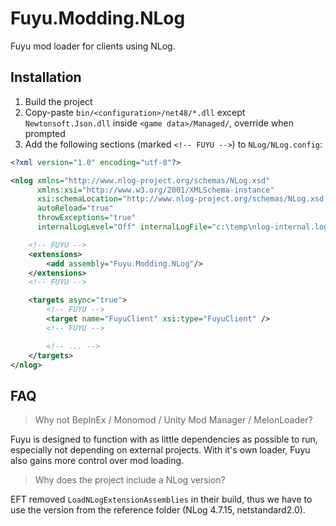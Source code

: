 # Fuyu.Modding.NLog

Fuyu mod loader for clients using NLog.

## Installation

1. Build the project
2. Copy-paste `bin/<configuration>/net48/*.dll` except `Newtonsoft.Json.dll` inside `<game data>/Managed/`, override when prompted
3. Add the following sections (marked `<!-- FUYU -->`) to `NLog/NLog.config`:

```xml
<?xml version="1.0" encoding="utf-8"?>

<nlog xmlns="http://www.nlog-project.org/schemas/NLog.xsd"
      xmlns:xsi="http://www.w3.org/2001/XMLSchema-instance"
      xsi:schemaLocation="http://www.nlog-project.org/schemas/NLog.xsd NLog.xsd"
      autoReload="true"
      throwExceptions="true"
      internalLogLevel="Off" internalLogFile="c:\temp\nlog-internal.log">

    <!-- FUYU -->
    <extensions> 
        <add assembly="Fuyu.Modding.NLog"/> 
    </extensions> 
    <!-- FUYU -->

    <targets async="true">
        <!-- FUYU -->
        <target name="FuyuClient" xsi:type="FuyuClient" />
        <!-- FUYU -->

        <!-- ... -->
    </targets>
</nlog>
```

## FAQ

> Why not BepInEx / Monomod / Unity Mod Manager / MelonLoader?

Fuyu is designed to function with as little dependencies as possible to run,
especially not depending on external projects. With it's own loader, Fuyu also
gains more control over mod loading.

> Why does the project include a NLog version?

EFT removed `LoadNLogExtensionAssemblies` in their build, thus we have to use
the version from the reference folder (NLog 4.7.15, netstandard2.0).
